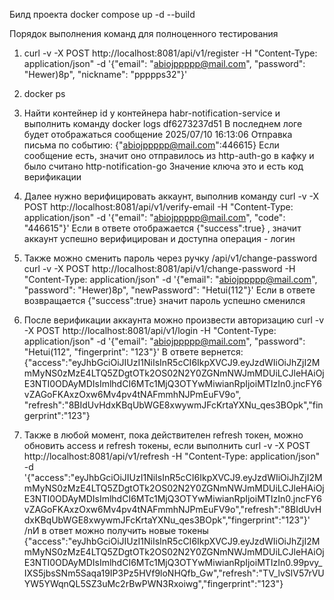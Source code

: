 Билд проекта  docker compose up -d --build

Порядок выполнения команд для полноценного тестирования
1. curl -v -X POST http://localhost:8081/api/v1/register   -H "Content-Type: application/json"   -d '{"email": "abiojppppp@mail.com", "password": "Hewer)8p", "nickname": "ppppps32"}'

2. docker ps

3. Найти контейнер id у контейнера habr-notification-service и выполнить команду
docker logs df6273237d51
В последнем логе будет отображаться сообщение 2025/07/10 16:13:06 Отправка письма по событию: {"abiojppppp@mail.com":446615}
Если сообщение есть, значит оно отправилось из http-auth-go в кафку и было считано http-notification-go
Значение ключа это и есть код верификации

4. Далее нужно верифицировать аккаунт, выполнив команду
curl -v -X POST http://localhost:8081/api/v1/verify-email -H "Content-Type: application/json"   -d '{"email": "abiojppppp@mail.com", "code": "446615"}'
Если в ответе отображается {"success":true} , значит аккаунт успешно верифицирован и доступна операция - логин

5. Также можно сменить пароль через ручку /api/v1/change-password
curl -v -X POST http://localhost:8081/api/v1/change-password -H "Content-Type: application/json"   -d '{"email": "abiojppppp@mail.com", "password": "Hewer)8p", "newPassword": "Hetui(112"}'
Если в ответе возвращается {"success":true}  значит пароль успешно сменился

6. После верификации аккаунта можно произвести авторизацию curl -v -X POST http://localhost:8081/api/v1/login -H "Content-Type: application/json" -d '{"email": "abiojppppp@mail.com", "password": "Hetui(112", "fingerprint": "123"}'
В ответе вернется:
{"access":"eyJhbGciOiJIUzI1NiIsInR5cCI6IkpXVCJ9.eyJzdWIiOiJhZjI2MmMyNS0zMzE4LTQ5ZDgtOTk2OS02N2Y0ZGNmNWJmMDUiLCJleHAiOjE3NTI0ODAyMDIsImlhdCI6MTc1MjQ3OTYwMiwianRpIjoiMTIzIn0.jncFY6vZAGoFKAxzOxw6Mv4pv4tNAFmmhNJPmEuFV9o",
"refresh":"8BIdUvHdxKBqUbWGE8xwywmJFcKrtaYXNu_qes3BOpk","fingerprint":"123"}

7. Также в любой момент, пока действителен refresh токен, можно обновить access и refresh токены, если выполнить
curl -v -X POST http://localhost:8081/api/v1/refresh -H "Content-Type: application/json" -d '{"access":"eyJhbGciOiJIUzI1NiIsInR5cCI6IkpXVCJ9.eyJzdWIiOiJhZjI2MmMyNS0zMzE4LTQ5ZDgtOTk2OS02N2Y0ZGNmNWJmMDUiLCJleHAiOjE3NTI0ODAyMDIsImlhdCI6MTc1MjQ3OTYwMiwianRpIjoiMTIzIn0.jncFY6vZAGoFKAxzOxw6Mv4pv4tNAFmmhNJPmEuFV9o","refresh":"8BIdUvHdxKBqUbWGE8xwywmJFcKrtaYXNu_qes3BOpk","fingerprint":"123"}'
/nИ в ответ можно получить новые токены
{"access":"eyJhbGciOiJIUzI1NiIsInR5cCI6IkpXVCJ9.eyJzdWIiOiJhZjI2MmMyNS0zMzE4LTQ5ZDgtOTk2OS02N2Y0ZGNmNWJmMDUiLCJleHAiOjE3NTI0ODAyMDIsImlhdCI6MTc1MjQ3OTYwMiwianRpIjoiMTIzIn0.99pvy_IXS5jbsSNm5Saqa19IP3Pz5HVf9loNHQfb_Gw","refresh":"TV_lvSlV57rVUYW5YWqnQL5SZ3uMc2rBwPWN3Rxoiwg","fingerprint":"123"}